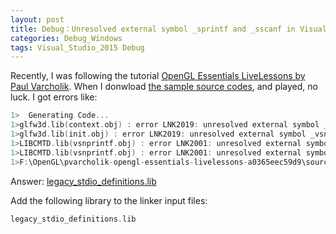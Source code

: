 ```yaml
---
layout: post
title: Debug：Unresolved external symbol _sprintf and _sscanf in Visual Studio 2015
categories: Debug_Windows
tags: Visual_Studio_2015 Debug
---
```


Recently, I was following the tutorial [OpenGL Essentials LiveLessons by Paul Varcholik](https://www.safaribooksonline.com/library/view/opengl-essentials-livelessons/9780133824360/). When I donwload [the sample source codes](https://bitbucket.org/pvarcholik/opengl-essentials-livelessons/overview), and played, no luck. I got errors like:
```c++
1>  Generating Code...
1>glfw3d.lib(context.obj) : error LNK2019: unresolved external symbol _sscanf referenced in function _parseGLVersion
1>glfw3d.lib(init.obj) : error LNK2019: unresolved external symbol _vsnprintf referenced in function __glfwInputError
1>LIBCMTD.lib(vsnprintf.obj) : error LNK2001: unresolved external symbol _vsnprintf
1>LIBCMTD.lib(vsnprintf.obj) : error LNK2001: unresolved external symbol __vsnprintf
1>F:\OpenGL\pvarcholik-opengl-essentials-livelessons-a0365eec59d9\source\Lesson1.2\bin\Debug\Lesson1_2.exe : fatal error LNK1120: 3 unresolved externals
```

Answer: [legacy_stdio_definitions.lib](http://stackoverflow.com/questions/32418766/c-unresolved-external-symbol-sprintf-and-sscanf-in-visual-studio-2015)

Add the following library to the linker input files:
```c++
legacy_stdio_definitions.lib
```